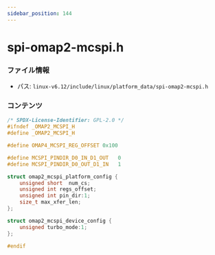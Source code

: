 ```yaml
---
sidebar_position: 144
---
```

# spi-omap2-mcspi.h

### ファイル情報

- パス: `linux-v6.12/include/linux/platform_data/spi-omap2-mcspi.h`

### コンテンツ

```h
/* SPDX-License-Identifier: GPL-2.0 */
#ifndef _OMAP2_MCSPI_H
#define _OMAP2_MCSPI_H

#define OMAP4_MCSPI_REG_OFFSET 0x100

#define MCSPI_PINDIR_D0_IN_D1_OUT	0
#define MCSPI_PINDIR_D0_OUT_D1_IN	1

struct omap2_mcspi_platform_config {
	unsigned short	num_cs;
	unsigned int regs_offset;
	unsigned int pin_dir:1;
	size_t max_xfer_len;
};

struct omap2_mcspi_device_config {
	unsigned turbo_mode:1;
};

#endif

```

